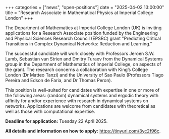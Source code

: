 +++
categories = ["news", "open-positions"]
date = "2025-04-02 13:00:00"
title = "Research Associate in Mathematical Physics at Imperial College London"
+++

The Department of Mathematics at Imperial College London (UK) is inviting applications for a Research Associate position 
funded by the Engineering and Physical Sciences Research Council (EPSRC) grant "Predicting Critical Transitions in Complex Dynamical Networks: Reduction and Learning."

The successful candidate will work closely with Professors Jeroen S.W. Lamb, Sebastian van Strien and Dmitry Turaev from the Dynamical Systems group 
in the Department of Mathematics of Imperial College, on aspects of the grant. 
The research concerns a collaboration with King’s College London (Dr Matteo Tanzi) and the University of Sao Paulo (Professors Tiago Pereira and Edson de Faria, and Dr Thomas Peron).

This position is well-suited for candidates with expertise in one or more of the following areas: 
(random) dynamical systems and ergodic theory with affinity for and/or experience with research in dynamical systems on networks.
Applications are welcome from candidates with theoretical as well as those with computational expertise.

**Deadline for application:** Tuesday 22 April 2025.

**All details and information on how to apply:** <https://tinyurl.com/3yc2f96c>.
